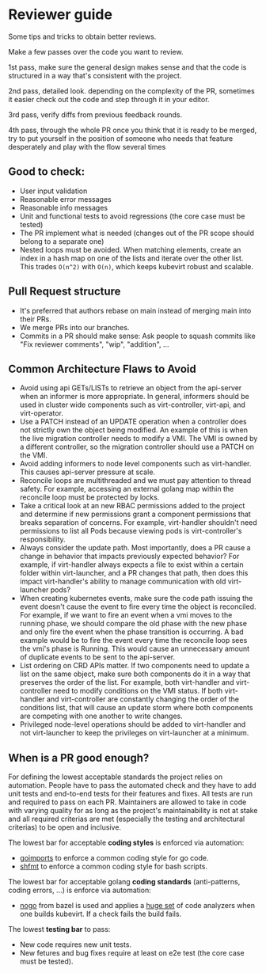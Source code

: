 # Reviewer guide

Some tips and tricks to obtain better reviews.

Make a few passes over the code you want to review.

1st pass, make sure the general design makes sense and that the code is structured in a way that's consistent with the project.

2nd pass, detailed look. depending on the complexity of the PR, sometimes it easier check out the code and step through it in your editor.

3rd pass, verify diffs from previous feedback rounds.

4th pass, through the whole PR once you think that it is ready to be merged, try to put yourself in the position of someone who needs that feature desperately and play with the flow several times

## Good to check:

* User input validation
* Reasonable error messages
* Reasonable info messages
* Unit and functional tests to avoid regressions (the core case must be tested)
* The PR implement what is needed (changes out of the PR scope should belong to a separate one)
* Nested loops must be avoided. When matching elements, create an
  index in a hash map on one of the lists and iterate over the other list. This
  trades `O(n^2)` with `O(n)`, which keeps kubevirt robust and scalable.

## Pull Request structure

* It's preferred that authors rebase on main instead of merging main into their PRs.
* We merge PRs into our branches.
* Commits in a PR should make sense: Ask people to squash commits like "Fix reviewer comments", "wip", "addition", ...

## Common Architecture Flaws to Avoid

* Avoid using api GETs/LISTs to retrieve an object from the api-server when an informer is more appropriate. In general, informers should be used in cluster wide components such as virt-controller, virt-api, and virt-operator.
* Use a PATCH instead of an UPDATE operation when a controller does not strictly own the object being modified. An example of this is when the live migration controller needs to modify a VMI. The VMI is owned by a different controller, so the migration controller should use a PATCH on the VMI.
* Avoid adding informers to node level components such as virt-handler. This causes api-server pressure at scale.
* Reconcile loops are multithreaded and we must pay attention to thread safety. For example, accessing an external golang map within the reconcile loop must be protected by locks.
* Take a critical look at an new RBAC permissions added to the project and determine if new permissions grant a component permissions that breaks separation of concerns. For example, virt-handler shouldn't need permissions to list all Pods because viewing pods is virt-controller's responsibility.
* Always consider the update path. Most importantly, does a PR cause a change in behavior that impacts previously expected behavior? For example, if virt-handler always expects a file to exist within a certain folder within virt-launcher, and a PR changes that path, then does this impact virt-handler's ability to manage communication with old virt-launcher pods?
* When creating kubernetes events, make sure the code path issuing the event doesn't cause the event to fire every time the object is reconciled. For example, if we want to fire an event when a vmi moves to the running phase, we should compare the old phase with the new phase and only fire the event when the phase transition is occurring. A bad example would be to fire the event every time the reconcile loop sees the vmi's phase is Running. This would cause an unnecessary amount of duplicate events to be sent to the api-server.
* List ordering on CRD APIs matter. If two components need to update a list on the same object, make sure both components do it in a way that preserves the order of the list. For example, both virt-handler and virt-controller need to modify conditions on the VMI status. If both virt-handler and virt-controller are constantly changing the order of the conditions list, that will cause an update storm where both components are competing with one another to write changes.
* Privileged node-level operations should be added to virt-handler and not virt-launcher to keep the privileges on virt-launcher at a minimum.

## When is a PR good enough?

For defining the lowest acceptable standards the project relies on automation.
People have to pass the automated check and they have to add unit tests and
end-to-end tests for their features and fixes. All tests are run and required
to pass on each PR.
Maintainers are allowed to take in code with varying quality for as long as the
project's maintainability is not at stake and all required criterias are met
(especially the testing and architectural criterias) to be open and inclusive.

The lowest bar for acceptable **coding styles** is enforced via automation:
* [goimports](https://pkg.go.dev/golang.org/x/tools/cmd/goimports) to enforce a common coding style for go code.
* [shfmt](https://github.com/mvdan/sh) to enforce a common coding style for bash scripts.

The lowest bar for acceptable golang **coding standards** (anti-patterns, coding errors, ...) is enforce via automation:
* [nogo](https://github.com/bazelbuild/rules_go/blob/master/go/nogo.rst) from
  bazel is used and applies a [huge set](https://github.com/kubevirt/kubevirt/blob/main/nogo_config.json) of code
  analyzers when one builds kubevirt. If a check fails the build fails.

The lowest **testing bar** to pass:
* New code requires new unit tests.
* New fetures and bug fixes require at least on e2e test (the core case must be tested).
